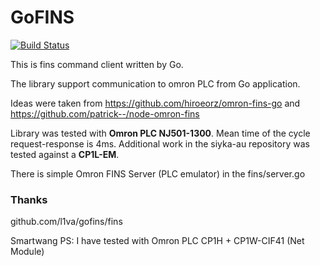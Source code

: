 # GoFINS

[![Build Status](https://travis-ci.org/l1va/gofins.svg?branch=master)](https://travis-ci.org/l1va/gofins)

This is fins command client written by Go.

The library support communication to omron PLC from Go application.

Ideas were taken from https://github.com/hiroeorz/omron-fins-go and https://github.com/patrick--/node-omron-fins

Library was tested with <b>Omron PLC NJ501-1300</b>. Mean time of the cycle request-response is 4ms.
Additional work in the siyka-au repository was tested against a <b>CP1L-EM</b>.

There is simple Omron FINS Server (PLC emulator) in the fins/server.go 

 ### Thanks
github.com/l1va/gofins/fins

Smartwang PS:
I have tested with Omron PLC CP1H + CP1W-CIF41 (Net Module) 
